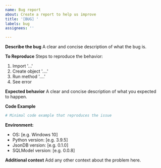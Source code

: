```yaml
---
name: Bug report
about: Create a report to help us improve
title: '[BUG] '
labels: bug
assignees: ''

---
```


**Describe the bug**
A clear and concise description of what the bug is.

**To Reproduce**
Steps to reproduce the behavior:
1. Import '...'
2. Create object '....'
3. Run method '....'
4. See error

**Expected behavior**
A clear and concise description of what you expected to happen.

**Code Example**
```python
# Minimal code example that reproduces the issue
```

**Environment:**
 - OS: [e.g. Windows 10]
 - Python version: [e.g. 3.9.5]
 - JsonDB version: [e.g. 0.1.0]
 - SQLModel version: [e.g. 0.0.8]

**Additional context**
Add any other context about the problem here.
